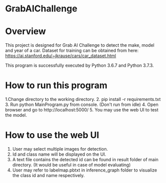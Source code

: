 # GrabAIChallenge
# Overview
This project is designed for Grab AI Challenge to detect the make, model and year of a car.
Dataset for training can be obtained from here: https://ai.stanford.edu/~jkrause/cars/car_dataset.html

This program is successfully executed by Python 3.6.7 and Python 3.7.3.

# How to run this program
1.Change directory to the working directory.
2. pip install -r requirements.txt
3. Run python MainProgram.py from console. (Don't run from idle)
4. Open browser and go to http://localhost:5000/
5. You may use the web UI to test the model.

# How to use the web UI
1. User may select multiple images for detection.
2. Id and class name will be displayed on the UI.
3. A text file contains the detected id can be found in result folder of main directory. (It would be useful in case of model evaluating)
4. User may refer to labelmap.pbtxt in inference_graph folder to visualize the class id and name respectively.


